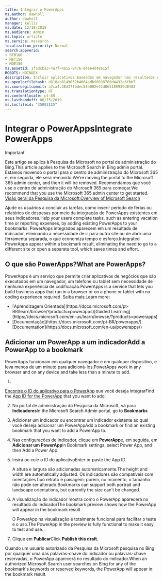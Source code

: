 ```yaml
---
title: Integrar o PowerApps
ms.author: dawholl
author: dawholl
manager: kellis
ms.date: 12/18/2018
ms.audience: Admin
ms.topic: article
ms.service: mssearch
localization_priority: Normal
search.appverid:
- BFB160
- MET150
- MOE150
ms.assetid: 1fadcba3-4a7f-4a55-8476-d4e64d49a15f
ROBOTS: NOINDEX
description: Incluir aplicativos baseados em navegador nos resultados de indicadores da Pesquisa da Microsoft
ms.openlocfilehash: d818ab8149032b4664adb90098700d4432a6fbb7
ms.sourcegitcommit: a7ca4c38d37fbdec58e002e42d865188939d0483
ms.translationtype: HT
ms.contentlocale: pt-BR
ms.lasthandoff: 06/15/2019
ms.locfileid: "35003115"
---
```

# <a name="integrate-powerapps"></a><span data-ttu-id="6cca3-103">Integrar o PowerApps</span><span class="sxs-lookup"><span data-stu-id="6cca3-103">Integrate PowerApps</span></span>

> [!IMPORTANT]
> <span data-ttu-id="6cca3-104">Este artigo se aplica à Pesquisa da Microsoft no portal de administração do Bing.</span><span class="sxs-lookup"><span data-stu-id="6cca3-104">This article applies to the Microsoft Search in Bing admin portal.</span></span> <span data-ttu-id="6cca3-105">Estamos movendo o portal para o centro de administração do Microsoft 365 e, em seguida, ele será removido.</span><span class="sxs-lookup"><span data-stu-id="6cca3-105">We’re moving the portal to the Microsoft 365 admin center, and then it will be removed.</span></span> <span data-ttu-id="6cca3-106">Recomendamos que você use o centro de administração do Microsoft 365 para começar.</span><span class="sxs-lookup"><span data-stu-id="6cca3-106">We recommend that you use the Microsoft 365 admin center to get started.</span></span> [<span data-ttu-id="6cca3-107">Visão geral da Pesquisa da Microsoft.</span><span class="sxs-lookup"><span data-stu-id="6cca3-107">Overview of Microsoft Search</span></span>](overview-microsoft-search.md)
    
<span data-ttu-id="6cca3-108">Ajude os usuários a concluir as tarefas, como inserir período de férias ou relatórios de despesas por meio da integração de PowerApps existentes em seus indicadores.</span><span class="sxs-lookup"><span data-stu-id="6cca3-108">Help your users complete tasks, such as entering vacation time or reporting expenses, by adding existing PowerApps to your bookmarks.</span></span> <span data-ttu-id="6cca3-109">PowerApps integrados aparecem em um resultado de indicador, eliminando a necessidade de ir para outro site ou de abrir uma ferramenta separada, o que economiza tempo e esforço.</span><span class="sxs-lookup"><span data-stu-id="6cca3-109">Integrated PowerApps appear within a bookmark result, eliminating the need to go to a different site or open a separate tool, which saves times and effort.</span></span>
  
## <a name="what-are-powerapps"></a><span data-ttu-id="6cca3-110">O que são PowerApps?</span><span class="sxs-lookup"><span data-stu-id="6cca3-110">What are PowerApps?</span></span>

<span data-ttu-id="6cca3-111">PowerApps é um serviço que permite criar aplicativos de negócios que são executados em um navegador, um telefone ou tablet sem necessidade de nenhuma experiência de codificação.</span><span class="sxs-lookup"><span data-stu-id="6cca3-111">PowerApps is a service that lets you build business apps that run in a browser or on a phone or tablet with no coding experience required.</span></span> <span data-ttu-id="6cca3-112">Saiba mais:</span><span class="sxs-lookup"><span data-stu-id="6cca3-112">Learn more:</span></span>
  
- <span data-ttu-id="6cca3-113">
  [Aprendizagem Orientada](https://docs.microsoft.com/pt-BR/learn/browse/?products=powerapps)</span><span class="sxs-lookup"><span data-stu-id="6cca3-113">[Guided Learning](https://docs.microsoft.com/en-us/learn/browse/?products=powerapps)</span></span>
    
- <span data-ttu-id="6cca3-114">
  [Documentação](https://docs.microsoft.com/pt-BR/powerapps/)</span><span class="sxs-lookup"><span data-stu-id="6cca3-114">[Documentation](https://docs.microsoft.com/en-us/powerapps/)</span></span>
    
## <a name="add-a-powerapp-to-a-bookmark"></a><span data-ttu-id="6cca3-115">Adicionar um PowerApp a um indicador</span><span class="sxs-lookup"><span data-stu-id="6cca3-115">Add a PowerApp to a bookmark</span></span>

<span data-ttu-id="6cca3-116">PowerApps funcionam em qualquer navegador e em qualquer dispositivo, e leva menos de um minuto para adicioná-los.</span><span class="sxs-lookup"><span data-stu-id="6cca3-116">PowerApps work in any browser and on any device and take less than a minute to add.</span></span>
  
1. <span data-ttu-id="6cca3-117">
  [Encontre o ID do aplicativo para o PowerApp](https://docs.microsoft.com/pt-BR/powerapps/maker/canvas-apps/get-sessionid#get-an-app-id) que você deseja integrar</span><span class="sxs-lookup"><span data-stu-id="6cca3-117">Find the [App ID for the PowerApp](https://docs.microsoft.com/en-us/powerapps/maker/canvas-apps/get-sessionid#get-an-app-id) that you want to add.</span></span> 
    
2. <span data-ttu-id="6cca3-118">No portal de administração da Pesquisa da Microsoft, vá para **Indicadores**</span><span class="sxs-lookup"><span data-stu-id="6cca3-118">In the Microsoft Search Admin portal, go to **Bookmarks**</span></span>
    
3. <span data-ttu-id="6cca3-119">Adicionar um indicador ou encontrar um indicador existente ao qual você deseja adicionar um PowerApp</span><span class="sxs-lookup"><span data-stu-id="6cca3-119">Add a bookmark or find an existing bookmark that you want to add a PowerApp to.</span></span>
    
4. <span data-ttu-id="6cca3-120">Nas configurações de indicador, clique em **PowerApp**e, em seguida, em **Adicionar um PowerApp**</span><span class="sxs-lookup"><span data-stu-id="6cca3-120">In Bookmark settings, select Power App, and then Add a Power App.</span></span>
    
5. <span data-ttu-id="6cca3-121">Insira ou cole o ID do aplicativo</span><span class="sxs-lookup"><span data-stu-id="6cca3-121">Enter or paste the App ID.</span></span>
    
    <span data-ttu-id="6cca3-122">A altura e largura são adicionadas automaticamente.</span><span class="sxs-lookup"><span data-stu-id="6cca3-122">The height and width are automatically adjusted.</span></span> <span data-ttu-id="6cca3-123">Os indicadores são compatíveis com orientações tipo retrato e paisagem; porém, no momento, o tamanho não pode ser alterado.</span><span class="sxs-lookup"><span data-stu-id="6cca3-123">Bookmarks can support both portrait and landscape orientations, but currently the size can't be changed.</span></span>
    
6. <span data-ttu-id="6cca3-124">A visualização do indicador mostra como o PowerApp aparecerá no resultado do indicador</span><span class="sxs-lookup"><span data-stu-id="6cca3-124">The bookmark preview shows how the PowerApp will appear in the bookmark result</span></span>
    
    <span data-ttu-id="6cca3-125">O PowerApp na visualização é totalmente funcional para facilitar o teste e o uso.</span><span class="sxs-lookup"><span data-stu-id="6cca3-125">The PowerApp in the preview is fully functional to make it easy to test and use.</span></span>
    
7. <span data-ttu-id="6cca3-126">Clique em **Publicar**</span><span class="sxs-lookup"><span data-stu-id="6cca3-126">Click **Publish this draft**.</span></span>
    
<span data-ttu-id="6cca3-127">Quando um usuário autorizado da Pesquisa da Microsoft pesquisa no Bing por qualquer uma das palavras-chave do indicador ou palavras-chave reservadas, o PowerApp aparecerá no resultado do indicador.</span><span class="sxs-lookup"><span data-stu-id="6cca3-127">When an authorized Microsoft Search user searches on Bing for any of the bookmark's keywords or reserved keywords, the PowerApp will appear in the bookmark result.</span></span>
